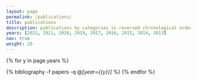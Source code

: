 ```yaml
---
layout: page
permalink: /publications/
title: publications
description: publications by categories in reversed chronological order. An up-to-date list is available on <em><a href="https://scholar.google.com/citations?user=Zz2hMgcAAAAJ&hl=en" style="color:blue; font-size:15px">Google Scholar</a>.
years: [2022, 2021, 2020, 2019, 2017, 2016, 2015, 2014, 2013]
nav: true
weight: 20
---
```


<div class="publications">

{% for y in page.years %}
  <!-- <h2 class="pyear">{{y}}&nbsp;&nbsp;</h2> -->
  <!-- <p>&nbsp;</p> -->
  {% bibliography -f papers -q @*[year={{y}}]* %}
{% endfor %}

</div>

<!-- <a href="https://scholar.google.com/citations?user=Zz2hMgcAAAAJ&hl=en">Google Scholar</a>. -->
